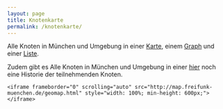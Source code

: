 ```yaml
---
layout: page
title: Knotenkarte
permalink: /knotenkarte/
---
```



<p>
    Alle Knoten in München und Umgebung in einer 
    <a target="_blank" href="http://map.freifunk-muenchen.de/geomap.html" title="Freifunk Karte Muenchen">Karte</a>, einem 
    <a target="_blank" href="http://map.freifunk-muenchen.de/graph.html" title="Freifunk Graph Muenchen">Graph</a> und einer 
    <a target="_blank" href="http://map.freifunk-muenchen.de/list.html" title="Freifunk Liste Muenchen">Liste</a>.
</p>
<p>
    Zudem gibt es Alle Knoten in München und Umgebung in einer 
    <a target="_blank" href="http://map.freifunk-muenchen.de/history" title="Freifunk Karte Muenchen">hier</a> noch eine Historie der teilnehmenden Knoten.
</p>

<div>

    <iframe frameborder="0" scrolling="auto" src="http://map.freifunk-muenchen.de/geomap.html" style="width: 100%; min-height: 600px;"></iframe>

</div>
